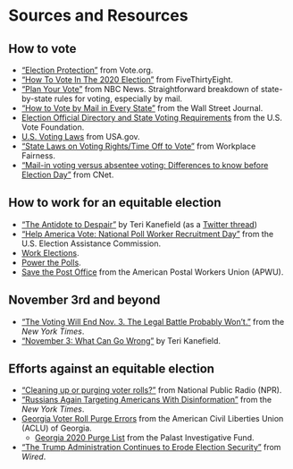 # Sources and Resources

## How to vote

* [“Election Protection”](https://www.vote.org/election-protection/) from Vote.org.
* [“How To Vote In The 2020 Election”](https://projects.fivethirtyeight.com/how-to-vote-2020/) from FiveThirtyEight.
* [“Plan Your Vote”](https://www.nbcnews.com/specials/plan-your-vote-state-by-state-guide-voting-by-mail-early-in-person-voting-election/index.html) from NBC News. Straightforward breakdown of state-by-state rules for voting, especially by mail.
* [“How to Vote by Mail in Every State”](https://www.wsj.com/articles/how-to-vote-by-mail-in-every-state-11597840923) from the Wall Street Journal.
* [Election Official Directory and State Voting Requirements](https://www.usvotefoundation.org/vote/eoddomestic.htm) from the U.S. Vote Foundation.
* [U.S. Voting Laws](https://www.usa.gov/voting-laws) from USA.gov.
* [“State Laws on Voting Rights/Time Off to Vote”](https://www.workplacefairness.org/voting-rights-time-off-work) from Workplace Fairness.
* [“Mail-in voting versus absentee voting: Differences to know before Election Day”](https://www.cnet.com/how-to/mail-in-voting-versus-absentee-voting-differences-to-know-before-election-day/) from CNet.


## How to work for an equitable election

* [“The Antidote to Despair”](https://terikanefield-blog.com/the-antidote-to-despair/) by Teri Kanefield (as a [Twitter thread](https://twitter.com/Teri_Kanefield/status/1300139s973874573312))
* [“Help America Vote: National Poll Worker Recruitment Day”](https://www.eac.gov/help-america-vote) from the U.S. Election Assistance Commission.
* [Work Elections](https://www.workelections.com/).
* [Power the Polls](https://www.powerthepolls.org/).
* [Save the Post Office](https://www.apwu.org/savepostoffice) from the American Postal Workers Union (APWU).


## November 3rd and beyond

* [“The Voting Will End Nov. 3. The Legal Battle Probably Won’t.”](https://www.nytimes.com/2020/08/08/us/politics/voting-nov-3-election.html) from the _New York Times_.
* [“November 3: What Can Go Wrong”](https://terikanefield-blog.com/november-3-what-can-go-wrong-expanded-list/) by Teri Kanefield.


## Efforts against an equitable election

* [“Cleaning up or purging voter rolls?”](https://www.npr.org/2019/12/20/790319853/are-states-purging-or-cleaning-voter-registration-rolls) from National Public Radio (NPR).
* [“Russians Again Targeting Americans With Disinformation”](https://www.nytimes.com/2020/09/01/technology/facebook-russia-disinformation-election.html?smid=tw-share) from the _New York Times_.
* [Georgia Voter Roll Purge Errors](https://www.acluga.org/sites/default/files/georgia_voter_roll_purge_errors_report.pdf) from the American Civil Liberties Union (ACLU) of Georgia.
  * [Georgia 2020 Purge List](https://www.savemyvote2020.org/georgia-voter-purge-list-2020/) from the Palast Investigative Fund.
* [“The Trump Administration Continues to Erode Election Security”](https://www.wired.com/story/trump-election-security-dhs-doj-odni/) from _Wired_.

